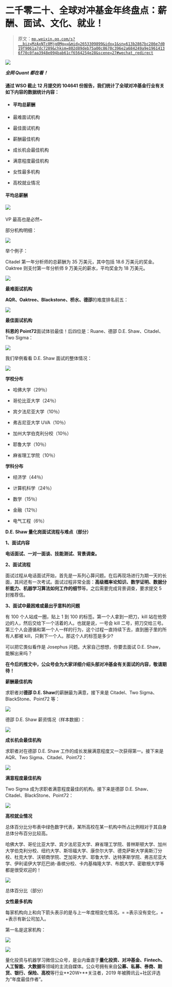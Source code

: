 # 二千零二十、全球对冲基金年终盘点：薪酬、面试、文化、就业！

> 原文：[`mp.weixin.qq.com/s?__biz=MzAxNTc0Mjg0Mg==&mid=2653309899&idx=1&sn=613b2867bc286e7d019f9061a7dc7289&chksm=802d89deb75a00c8670c396e2a684249a9e19614136f70c0faa3948e094bab61cf6564254e28&scene=27#wechat_redirect`](http://mp.weixin.qq.com/s?__biz=MzAxNTc0Mjg0Mg==&mid=2653309899&idx=1&sn=613b2867bc286e7d019f9061a7dc7289&chksm=802d89deb75a00c8670c396e2a684249a9e19614136f70c0faa3948e094bab61cf6564254e28&scene=27#wechat_redirect)

![](img/5f7e444cbd0879522a8a640b9a701dd5.png)

***全网 Quant 都在看！***

#### 通过 WSO 截止 12 月提交的 104641 份报告，我们统计了全球对冲基金行业有关如下内容的数据统计内容：

*   #### 平均总薪酬

*   最难面试机构

*   最佳面试机构

*   薪酬最佳机构

*   成长机会最佳机构

*   满意程度最佳机构

*   女性最多机构

*   高校就业情况

#### **平均总薪酬**

#### ![](img/584b17c1c12e2a846d3549b8b01d1ffd.png)

VP 最高也是必然~

部分机构明细：

![](img/d81571c73e973086ff92dc078d8cf70f.png)

举个例子：

Citadel 第一年分析师的总薪酬为 35 万美元，其中包括 18.6 万美元的奖金。Oaktree 则支付第一年分析师 9 万美元的薪水，平均奖金为 18 万美元。

![](img/c2c559bd766ba75827156c0b809fa807.png)

**最难面试机构**

**AQR、Oaktree、Blackstone、桥水、德邵**的难度排名前五：

![](img/630370a4c505cf231473d2b42f2a7913.png)

**最佳面试机构**

**科恩的 Point72**面试体验最佳！后四位是：Ruane、德邵 D.E. Shaw、Citadel、Two Sigma：

![](img/1f0f27337f170f2c53ea1b22bb31758c.png)

我们举例看看 D.E. Shaw 面试的整体情况：

![](img/42425889a0e80aa6ae6b63d6a9eec08e.png)

**学校分布**

*   哈佛大学（29％）

*   哥伦比亚大学（24％）

*   宾夕法尼亚大学（10％）

*   弗吉尼亚大学 UVA（10％）

*   加州大学伯克利分校（10％）

*   耶鲁大学（10％）

*   麻省理工学院（10％）

**学科分布**

*   经济学（44％）

*   计算机科学（24％）

*   数学（15％）

*   金融（12％）

*   电气工程（6％）

**D.E. Shaw 量化岗面试流程与难点（部分）**

**1、面试内容**

**电话面试、一对一面谈、技能测试、背景调查。**

**2、面试流程**

面试过程从电话面试开始，首先是一系列心算问题。在后再现场进行为期一天的长面，其间还有一次考试。面试过程非常全面：**高级概率论知识、数学证明、数据分析能力、机器学习算法如何工作的细节**等。之后需要完成背景调查，要求提交 5 封推荐信。

**3、面试中最困难或最出乎意料的问题**

有 100 个人站成一圈，贴上 1 到 100 的标签。第一个人拿到一把刀，kill 站在他旁边的人，然后交给下一个活着的人。也就是说，一号会 kill 二号，把刀交给三号。第三个人会遵循和第一个人一样的行为，这个过程一直持续下去，直到圈子里的所有人都被 kill，只剩下一个人。那这个人的标签是多少?

可以把它类似看作是 Josephus 问题。大家自己想想，你要去面试 D.E. Shaw，能解出来吗？

**在今后的推文中，公众号会为大家详细介绍头部对冲基金有关面试的内容，敬请期待！**

**薪酬最佳机构**

求职者对**德邵 D.E. Shaw**的薪酬最为满意，接下来是 Citadel、Two Sigma、BlackStone、Point72 等：

![](img/4b2d5d34a4cadd028a954c769e89501d.png)

德邵 D.E. Shaw 薪资情况（样本数据）：

![](img/43823f8650a04d15636268ec1a9f8a4f.png)

**成长机会最佳机构** 

求职者对在德邵 D.E. Shaw 工作的成长发展满意程度又一次获得第一。接下来是 AQR、Two Sigma、Citadel、Point72：

**![](img/78ac7da76410519802a922548ccc34ca.png)**

**满意程度最佳机构** 

Two Sigma 成为求职者满意程度最佳的机构。接下来是德邵 D.E. Shaw、Citadel、BlackStone、Point72：

**![](img/0f4d0a51c10962c020fe403bf9e74c0b.png)**

**高校就业情况**

总体百分比分布表中绿色数字代表，某所高校在某一机构中所占比例相对于其自身总体分布百分比较高。

哈佛大学、哥伦比亚大学、宾夕法尼亚大学、麻省理工学院、普林斯顿大学、加州大学伯克利分校、纽约大学、斯坦福大学、康奈尔大学、德克萨斯大学奥斯汀分校、杜克大学、沃顿商学院、芝加哥大学、耶鲁大学、达特茅斯学院、弗吉尼亚大学、伊利诺伊大学厄巴纳-香槟分校、卡内基梅隆大学、布朗大学、密歇根大学等都是很受欢迎的！

![](img/90a1b59f8a62fdfc6875806ddee431b5.png)

总体百分比（部分）

**女性最多机构**

每家机构向上和向下箭头表示的是与上一年度相变化情况。= =表示没有变化，+ +表示有新公司加入。

第一名是这家机构：

![](img/83b0575a7a410c1a06e63cdc2c3e89a3.png)

![](img/7fab24ab9d4520e93c3ef42255c0e635.png)

量化投资与机器学习微信公众号，是业内垂直于**量化投资、对冲基金、Fintech、人工智能、大数据**等领域的主流自媒体。公众号拥有来自**公募、私募、券商、期货、银行、保险、高校**等行业**20W+**关注者，2019 年被腾讯云+社区评选为“年度最佳作者”。